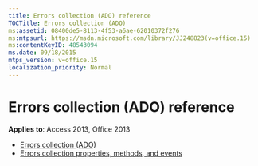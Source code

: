 ```yaml
---
title: Errors collection (ADO) reference
TOCTitle: Errors collection (ADO)
ms:assetid: 08400de5-8113-4f53-a6ae-62010372f276
ms:mtpsurl: https://msdn.microsoft.com/library/JJ248823(v=office.15)
ms:contentKeyID: 48543094
ms.date: 09/18/2015
mtps_version: v=office.15
localization_priority: Normal
---
```


# Errors collection (ADO) reference

**Applies to**: Access 2013, Office 2013

- [Errors collection (ADO)](errors-collection-ado.md)
- [Errors collection properties, methods, and events](errors-collection-properties-methods-and-events.md)

